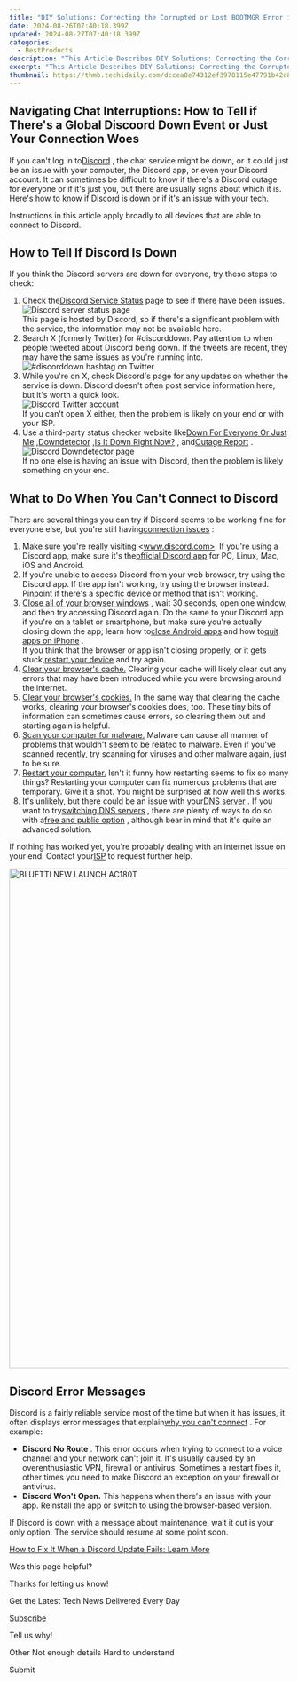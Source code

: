 ```yaml
---
title: "DIY Solutions: Correcting the Corrupted or Lost BOOTMGR Error in Windows"
date: 2024-08-26T07:40:18.399Z
updated: 2024-08-27T07:40:18.399Z
categories:
  - BestProducts
description: "This Article Describes DIY Solutions: Correcting the Corrupted or Lost BOOTMGR Error in Windows"
excerpt: "This Article Describes DIY Solutions: Correcting the Corrupted or Lost BOOTMGR Error in Windows"
thumbnail: https://thmb.techidaily.com/dccea8e74312ef3978115e47791b42d8d3af59ddef7b2d9a4c85759dfb53f1ee.jpg
---
```


## Navigating Chat Interruptions: How to Tell if There's a Global Discoord Down Event or Just Your Connection Woes
 If you can't log in to[Discord](https://www.lifewire.com/discord-4174046) , the chat service might be down, or it could just be an issue with your computer, the Discord app, or even your Discord account. It can sometimes be difficult to know if there's a Discord outage for everyone or if it's just you, but there are usually signs about which it is. Here's how to know if Discord is down or if it's an issue with your tech.

 Instructions in this article apply broadly to all devices that are able to connect to Discord.

## How to Tell If Discord Is Down

 If you think the Discord servers are down for everyone, try these steps to check:

1. Check the[Discord Service Status](https://status.discord.com) page to see if there have been issues.  
![Discord server status page](https://www.lifewire.com/thmb/yFSV49MklrykNCgZ93liSe1qZt0=/1500x0/filters:no_upscale():max_bytes(150000):strip_icc():format(webp)/is-discord-down-or-is-it-just-you-50256951-64f18a956bac488899f2b478d1c286a9.jpg)  
 This page is hosted by Discord, so if there's a significant problem with the service, the information may not be available here.
2. Search X (formerly Twitter) for #discorddown. Pay attention to when people tweeted about Discord being down. If the tweets are recent, they may have the same issues as you're running into.  
![#discorddown hashtag on Twitter](https://www.lifewire.com/thmb/VTkvVzzWtl2q1P78ZIep47rwOBo=/1500x0/filters:no_upscale():max_bytes(150000):strip_icc():format(webp)/is-discord-down-or-is-it-just-you-50256952-c360b9c4c6d64c2e8214179b37a1931a.jpg)
3. While you're on X, check Discord's page for any updates on whether the service is down. Discord doesn't often post service information here, but it's worth a quick look.  
![Discord Twitter account](https://www.lifewire.com/thmb/duH1jCzJjaIdBXNdYvzfWT2dzjk=/1500x0/filters:no_upscale():max_bytes(150000):strip_icc():format(webp)/is-discord-down-or-is-it-just-you-50256953-0ac75f448e784f739501c218e70589b5.jpg)  
 If you can't open X either, then the problem is likely on your end or with your ISP.
4. Use a third-party status checker website like[Down For Everyone Or Just Me](https://downforeveryoneorjustme.com/discord) ,[Downdetector](https://downdetector.com/status/discord/) ,[Is It Down Right Now?](https://www.isitdownrightnow.com/discord.com.html) , and[Outage.Report](https://outage.report/discord) .  
![Discord Downdetector page](https://www.lifewire.com/thmb/Dkbd1Gn7UxOCVbebPQPG9QuzVpQ=/1500x0/filters:no_upscale():max_bytes(150000):strip_icc():format(webp)/is-discord-down-or-is-it-just-you-50256954-e47fef8c259d4a9d805e652ae722fcbd.jpg)  
 If no one else is having an issue with Discord, then the problem is likely something on your end.

## What to Do When You Can't Connect to Discord

 There are several things you can try if Discord seems to be working fine for everyone else, but you're still having[connection issues](https://www.lifewire.com/fix-connection-issues-discord-5086484) :

1. Make sure you're really visiting <www.discord.com>. If you're using a Discord app, make sure it's the[official Discord app](https://discord.com/download) for PC, Linux, Mac, iOS and Android.
2. If you're unable to access Discord from your web browser, try using the Discord app. If the app isn't working, try using the browser instead. Pinpoint if there's a specific device or method that isn't working.
3. [Close all of your browser windows](https://www.lifewire.com/close-all-tabs-computer-android-browsers-4173831) , wait 30 seconds, open one window, and then try accessing Discord again. Do the same to your Discord app if you're on a tablet or smartphone, but make sure you're actually closing down the app; learn how to[close Android apps](https://www.lifewire.com/close-apps-on-android-4164116) and how to[quit apps on iPhone](https://www.lifewire.com/quit-apps-on-iphone-2000287) .  
 If you think that the browser or app isn't closing properly, or it gets stuck,[restart your device](https://www.lifewire.com/why-does-restarting-seem-to-fix-most-computer-problems-2624569) and try again.
4. [Clear your browser's cache.](https://www.lifewire.com/how-to-clear-cache-2617980) Clearing your cache will likely clear out any errors that may have been introduced while you were browsing around the internet.
5. [Clear your browser's cookies.](https://www.lifewire.com/how-to-delete-cookies-2617981) In the same way that clearing the cache works, clearing your browser's cookies does, too. These tiny bits of information can sometimes cause errors, so clearing them out and starting again is helpful.
6. [Scan your computer for malware.](https://www.lifewire.com/properly-scan-your-computer-for-viruses-and-other-malware-2624526) Malware can cause all manner of problems that wouldn't seem to be related to malware. Even if you've scanned recently, try scanning for viruses and other malware again, just to be sure.
7. [Restart your computer.](https://www.lifewire.com/how-to-reboot-a-computer-2624568) Isn't it funny how restarting seems to fix so many things? Restarting your computer can fix numerous problems that are temporary. Give it a shot. You might be surprised at how well this works.
8. It's unlikely, but there could be an issue with your[DNS server](https://www.lifewire.com/what-is-a-dns-server-2625854) . If you want to try[switching DNS servers](https://www.lifewire.com/how-to-change-dns-server-settings-2617979) , there are plenty of ways to do so with a[free and public option](https://www.lifewire.com/free-and-public-dns-servers-2626062) , although bear in mind that it's quite an advanced solution.

 If nothing has worked yet, you're probably dealing with an internet issue on your end. Contact your[ISP](https://www.lifewire.com/internet-service-provider-isp-2625924) to request further help.

<!-- affiliate ads begin -->
<a href="https://bluettide.pxf.io/c/5597632/2042332/17092" target="_top" id="2042332"><img src="//a.impactradius-go.com/display-ad/17092-2042332" border="0" alt="BLUETTI NEW LAUNCH AC180T" width="960" height="900"/></a><img height="0" width="0" src="https://imp.pxf.io/i/5597632/2042332/17092" style="position:absolute;visibility:hidden;" border="0" />
<!-- affiliate ads end -->
## Discord Error Messages

 Discord is a fairly reliable service most of the time but when it has issues, it often displays error messages that explain[why you can't connect](https://www.lifewire.com/fix-it-when-discord-wont-open-5076489) . For example:

* **Discord No Route** . This error occurs when trying to connect to a voice channel and your network can't join it. It's usually caused by an overenthusiastic VPN, firewall or antivirus. Sometimes a restart fixes it, other times you need to make Discord an exception on your firewall or antivirus.
* **Discord Won't Open.** This happens when there's an issue with your app. Reinstall the app or switch to using the browser-based version.

 If Discord is down with a message about maintenance, wait it out is your only option. The service should resume at some point soon.

[How to Fix It When a Discord Update Fails: Learn More](https://www.lifewire.com/fix-failed-discord-update-5080924)

Was this page helpful?

Thanks for letting us know!

 Get the Latest Tech News Delivered Every Day

[Subscribe](https://www.lifewire.com/#)

Tell us why!

 Other  Not enough details  Hard to understand

 Submit

<ins class="adsbygoogle"
     style="display:block"
     data-ad-format="autorelaxed"
     data-ad-client="ca-pub-7571918770474297"
     data-ad-slot="1223367746"></ins>



<ins class="adsbygoogle"
     style="display:block"
     data-ad-client="ca-pub-7571918770474297"
     data-ad-slot="8358498916"
     data-ad-format="auto"
     data-full-width-responsive="true"></ins>


